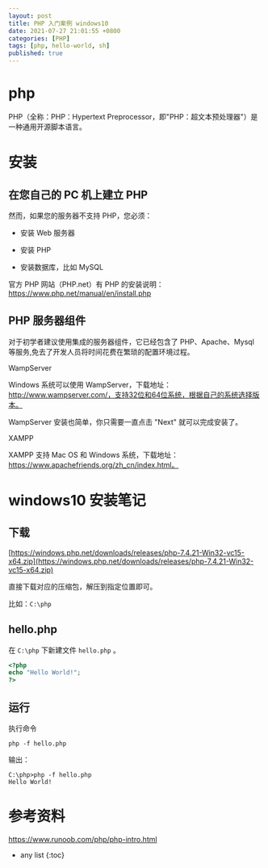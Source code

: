 ```yaml
---
layout: post
title: PHP 入门案例 windows10
date: 2021-07-27 21:01:55 +0800
categories: [PHP]
tags: [php, hello-world, sh]
published: true
---
```


# php

PHP（全称：PHP：Hypertext Preprocessor，即"PHP：超文本预处理器"）是一种通用开源脚本语言。

# 安装

## 在您自己的 PC 机上建立 PHP

然而，如果您的服务器不支持 PHP，您必须：

- 安装 Web 服务器

- 安装 PHP

- 安装数据库，比如 MySQL

官方 PHP 网站（PHP.net）有 PHP 的安装说明： https://www.php.net/manual/en/install.php

## PHP 服务器组件

对于初学者建议使用集成的服务器组件，它已经包含了 PHP、Apache、Mysql 等服务,免去了开发人员将时间花费在繁琐的配置环境过程。

WampServer

Windows 系统可以使用 WampServer，下载地址：http://www.wampserver.com/，支持32位和64位系统，根据自己的系统选择版本。

WampServer 安装也简单，你只需要一直点击 "Next" 就可以完成安装了。

XAMPP

XAMPP 支持 Mac OS 和 Windows 系统，下载地址：https://www.apachefriends.org/zh_cn/index.html。

# windows10 安装笔记

## 下载

[https://windows.php.net/downloads/releases/php-7.4.21-Win32-vc15-x64.zip](https://windows.php.net/downloads/releases/php-7.4.21-Win32-vc15-x64.zip)

直接下载对应的压缩包，解压到指定位置即可。

比如：`C:\php`

## hello.php

在 `C:\php` 下新建文件 `hello.php` 。

```php
<?php
echo "Hello World!";
?> 
```

## 运行

执行命令

```
php -f hello.php
```

输出：

```
C:\php>php -f hello.php
Hello World!
```

# 参考资料

https://www.runoob.com/php/php-intro.html

* any list
{:toc}